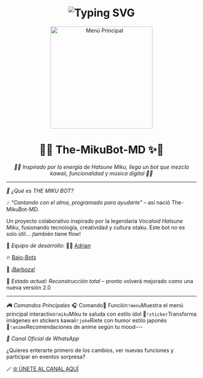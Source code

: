
<h1 align="center">
  <img src="https://readme-typing-svg.herokuapp.com?font=Fira+Code&size=35&pause=600&color=FF7AE0&center=true&vCenter=true&width=600&lines=👑+¡HOLA,+SOY+THEMIKUBOTMD!+🌸🔥;✨+¡Bienvenidos+a+la+magia+del+bot!+✨" alt="Typing SVG">
</h1>

<p align="center">
  <img src="https://qu.ax/ARhkT.jpg" alt="Menú Principal" width="270">
</p>

<h1 align="center">🌟✨ The-MikuBot-MD ✨🌟</h1>

<p align="center"><em>🤖💙 Inspirado por la energía de Hatsune Miku, llega un bot que mezcla kawaii, funcionalidad y música digital 💙🤖</em></p>

---

*🌸 ¿Qué es THE MIKU BOT?*

🎶 _“Cantando con el alma, programado para ayudarte”_ – así nació The-MikuBot-MD.

Un proyecto colaborativo inspirado por la legendaria *Vocaloid Hatsune Miku*, fusionando tecnología, creatividad y cultura otaku. Este bot no es solo útil… ¡también tiene flow!

👥 *Equipo de desarrollo*:
 👨‍💻 [Adrian](https://Wa.me/595976126756)

🔥 [Bajo-Bots](https://Wa.me/573162402768) 

🌺 [¡Barboza!](https://wa.me/584146277368)

🔧 _Estado actual:_ *Reconstrucción total* – pronto volverá mejorado como una nueva versión 2.0

---

*🎮 Comandos Principales*
🎧 Comando🌟 Función`!menu`Muestra el menú principal interactivo`!miku`Miku te saluda con estilo idol 💫`!sticker`Transforma imágenes en stickers kawaii`!joke`Ríete con humor estilo japonés 🤭`!anime`Recomendaciones de anime según tu mood---

*📢 Canal Oficial de WhatsApp*

¿Quieres enterarte primero de los cambios, ver nuevas funciones y participar en eventos sorpresa?

🪄 [🌐 ÚNETE AL CANAL AQUÍ](https://whatsapp.com/channel/0029VaGt7Uk6WaKkEDZUh43W)
